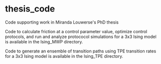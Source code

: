 # thesis_code
 Code supporting work in Miranda Louwerse's PhD thesis

Code to calculate friction at a control parameter value, optimize control protocols, and run and analyze protococol simulations for a 3x3 Ising model is available in the Ising_MWP directory.

Code to generate an ensemble of transition paths using TPE transition rates for a 3x3 Ising model is available in the Ising_TPE directory.
